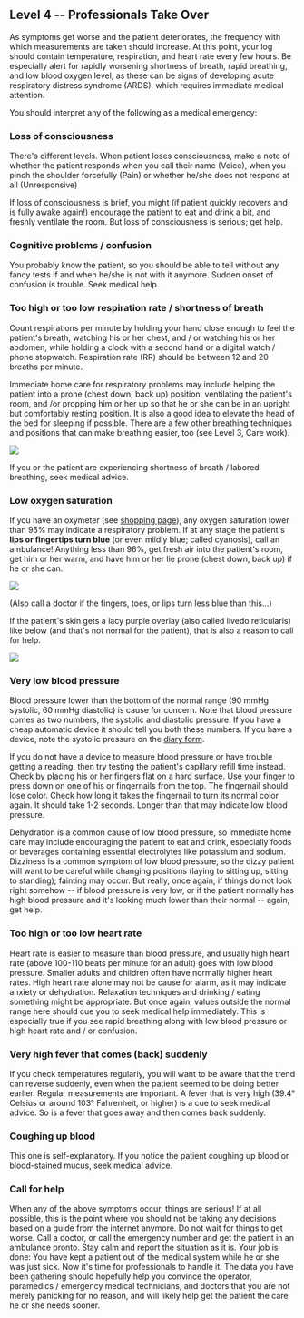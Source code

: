 ## Level 4 -- Professionals Take Over

As symptoms get worse and the patient deteriorates, the frequency with which measurements are taken should increase. At this point, your log should contain temperature, respiration, and heart rate every few hours. Be especially alert for rapidly worsening shortness of breath, rapid breathing, and low blood oxygen level, as these can be signs of developing acute respiratory distress syndrome (ARDS), which requires immediate medical attention. 

You should interpret any of the following as a medical emergency:

### Loss of consciousness

There's different levels. When patient loses consciousness, make a note of whether the patient responds when you call their name (Voice), when you pinch the shoulder forcefully (Pain) or whether he/she does not respond at all (Unresponsive)

If loss of consciousness is brief, you might (if patient quickly recovers and is fully awake again!) encourage the patient to eat and drink a bit, and freshly ventilate the room. But loss of consciousness is serious; get help.

### Cognitive problems / confusion

You probably know the patient, so you should be able to tell without any fancy tests if and when he/she is not with it anymore. Sudden onset of confusion is trouble. Seek medical help.

### Too high or too low respiration rate / shortness of breath

Count respirations per minute by holding your hand close enough to feel the patient's breath, watching his or her chest, and / or watching his or her abdomen, while holding a clock with a second hand or a digital watch / phone stopwatch. Respiration rate (RR) should be between 12 and 20 breaths per minute. 

Immediate home care for respiratory problems may include helping the patient into a prone (chest down, back up) position, ventilating the patient's room, and /or propping him or her up so that he or she can be in an upright but comfortably resting position. It is also a good idea to elevate the head of the bed for sleeping if possible. There are a few other breathing techniques and positions that can make breathing easier, too (see Level 3, Care work).

![](/images/dyspnoe.png)

If you or the patient are experiencing shortness of breath / labored breathing, seek medical advice. 

### Low oxygen saturation

If you have an oxymeter (see [shopping page](/shopping)), any oxygen saturation lower than 95% may indicate a respiratory problem. If at any stage the patient's **lips or fingertips turn blue** (or even mildly blue; called cyanosis), call an ambulance! Anything less than 96%, get fresh air into the patient's room, get him or her warm, and have him or her lie prone (chest down, back up) if he or she can. 

![](/images/cyanosis.png)

(Also call a doctor if the fingers, toes, or lips turn less blue than this...)

If the patient's skin gets a lacy purple overlay (also called livedo reticularis) like below (and that's not normal for the patient), that is also a reason to call for help.

![](/images/livedo-reticularis.png)

### Very low blood pressure

Blood pressure lower than the bottom of the normal range (90 mmHg systolic, 60 mmHg diastolic) is cause for concern. Note that blood pressure comes as two numbers, the systolic and diastolic pressure. If you have a cheap automatic device it should tell you both these numbers. If you have a device, note the systolic pressure on the [diary form](/images/covid-diary.pdf).

If you do not have a device to measure blood pressure or have trouble getting a reading, then try testing the patient's capillary refill time instead. Check by placing his or her fingers flat on a hard surface. Use your finger to press down on one of his or fingernails from the top. The fingernail should lose color. Check how long it takes the fingernail to turn its normal color again. It should take 1-2 seconds. Longer than that may indicate low blood pressure. 

Dehydration is a common cause of low blood pressure, so immediate home care may include encouraging the patient to eat and drink, especially foods or beverages containing essential electrolytes like potassium and sodium. Dizziness is a common symptom of low blood pressure, so the dizzy patient will want to be careful while changing positions (laying to sitting up, sitting to standing); fainting may occur. But really, once again, if things do not look right somehow -- if blood pressure is very low, or if the patient normally has high blood pressure and it's looking much lower than their normal -- again, get help.

### Too high or too low heart rate

Heart rate is easier to measure than blood pressure, and usually high heart rate (above 100-110 beats per minute for an adult) goes with low blood pressure. Smaller adults and children often have normally higher heart rates. High heart rate alone may not be cause for alarm, as it may indicate anxiety or dehydration. Relaxation techniques and drinking / eating something might be appropriate. But once again, values outside the normal range here should cue you to seek medical help immediately. This is especially true if you see rapid breathing along with low blood pressure or high heart rate and / or confusion. 

### Very high fever that comes (back) suddenly

If you check temperatures regularly, you will want to be aware that the trend can reverse suddenly, even when the patient seemed to be doing better earlier. Regular measurements are important. A fever that is very high (39.4° Celsius or around 103° Fahrenheit, or higher) is a cue to seek medical advice. So is a fever that goes away and then comes back suddenly. 

### Coughing up blood

This one is self-explanatory. If you notice the patient coughing up blood or blood-stained mucus, seek medical advice.

### Call for help

When any of the above symptoms occur, things are serious! If at all possible, this is the point where you should not be taking any decisions based on a guide from the internet anymore. Do not wait for things to get worse. Call a doctor, or call the emergency number and get the patient in an ambulance pronto. Stay calm and report the situation as it is. Your job is done: You have kept a patient out of the medical system while he or she was just sick. Now it's time for professionals to handle it. The data you have been gathering should hopefully help you convince the operator, paramedics / emergency medical technicians, and doctors that you are not merely panicking for no reason, and will likely help get the patient the care he or she needs sooner.

